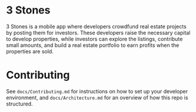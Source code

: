 # 3 Stones

3 Stones is a mobile app where developers crowdfund real estate projects by posting them for investors. These developers raise the necessary capital to develop properties, while investors can explore the listings, contribute small amounts, and build a real estate portfolio to earn profits when the properties are sold.

# Contributing
See `docs/Contributing.md` for instructions on how to set up your developer environment, and `docs/Architecture.md` for an overview of how this repo is structured.